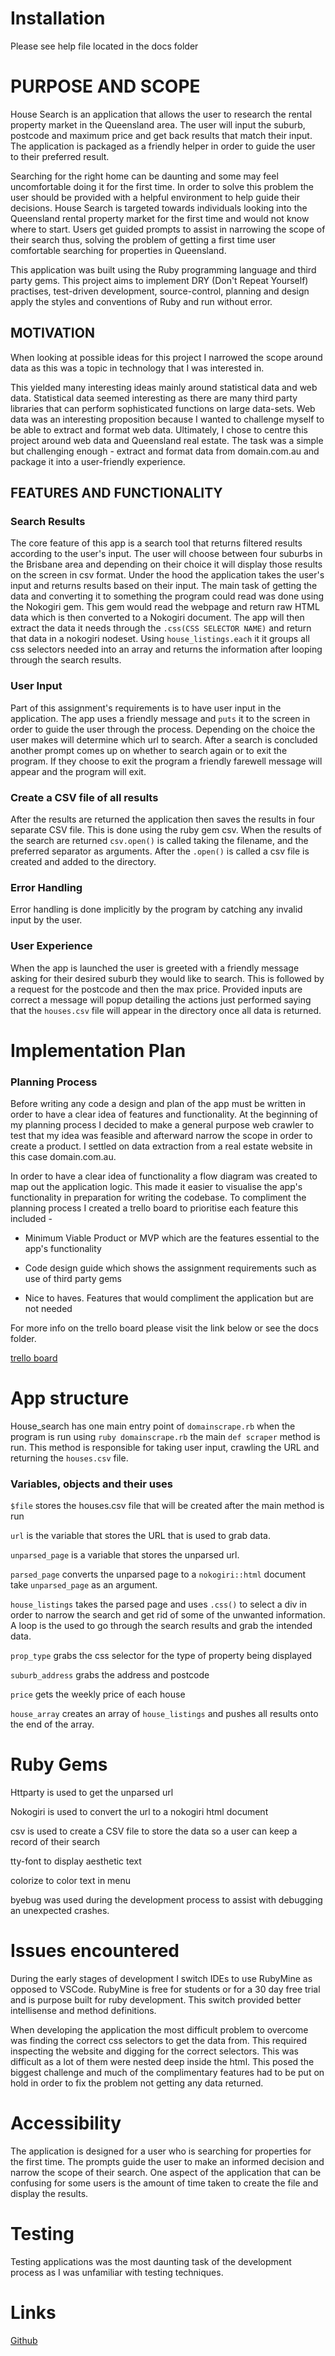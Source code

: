 # Installation

Please see help file located in the docs folder

# PURPOSE AND SCOPE

House Search is an application that allows the user to research the rental
property market in the Queensland area. The user will input the suburb,
postcode and maximum price and get back results that match their input.
The application is packaged as a friendly helper in order to guide the user
to their preferred result.

Searching for the right home can be daunting and some may feel uncomfortable
doing it for the first time. In order to solve this problem the user should
be provided with a helpful environment to help guide their decisions.
House Search is targeted towards individuals looking into the Queensland
rental property market for the first time and would not know where to start.
Users get guided prompts to assist in narrowing the scope of their search thus,
solving the problem of getting a first time user comfortable searching for
properties in Queensland.

This application was built using the Ruby programming language and third party
gems. This project aims to implement DRY (Don't Repeat Yourself) practises,
test-driven development, source-control, planning and design apply the styles
and conventions of Ruby and run without error.

## MOTIVATION

When looking at possible ideas for this project I narrowed the scope around
data as this was a topic in technology that I was interested in.

This yielded many interesting ideas mainly around statistical data and web
data. Statistical data seemed interesting as there are many third party
libraries that can perform sophisticated functions on large data-sets. Web
data was an interesting proposition because I wanted to challenge myself
to be able to extract and format web data.
Ultimately, I chose to centre this project around web data and Queensland
real estate. The task was a simple but challenging enough - extract and format
data from domain.com.au and package it into a user-friendly experience.

## FEATURES AND FUNCTIONALITY

### Search Results

The core feature of this app is a search tool that returns filtered results
according to the user's input. The user will choose between four suburbs in the Brisbane area and depending on their choice it will display those results on the screen in csv format. Under the hood the application takes the user's input and returns results based on their input. The main
task of getting the data and converting it to something the program could
read was done using the Nokogiri gem. This gem would read the webpage and
return raw HTML data which is then converted to a Nokogiri document. The app
will then extract the data it needs through the `.css(CSS SELECTOR NAME)`
and return that data in a nokogiri nodeset. Using `house_listings.each` it
it groups all css selectors needed into an array and returns the information
after looping through the search results.

### User Input

Part of this assignment's requirements is to have user input in the application.
The app uses a friendly message and `puts` it to the screen in order to guide
the user through the process. Depending on the choice the user makes will determine which url to search. 
After a search is concluded another prompt comes up on whether to search again or to exit the program. If they choose to exit the program a friendly farewell message will appear and the program will exit.

### Create a CSV file of all results

After the results are returned the application then saves the results in four separate CSV
file. This is done using the ruby gem csv. When the results
of the search are returned `csv.open()` is called taking the filename, and
the preferred separator as arguments. After the `.open()` is called a csv file
is created and added to the directory.

### Error Handling
Error handling is done implicitly by the program by catching any invalid input by the user.

### User Experience

When the app is launched the user is greeted with a friendly message asking for
their desired suburb they would like to search. This is followed by a request for
the postcode and then the max price. Provided inputs are correct a message will
popup detailing the actions just performed saying that the `houses.csv`
file will appear in the directory once all data is returned.

# Implementation Plan

### Planning Process

Before writing any code a design and plan of the app must be written in order to
have a clear idea of features and functionality. At the beginning of my planning
process I decided to make a general purpose web crawler to test that my idea was
feasible and afterward narrow the scope in order to create a product. I settled
on data extraction from a real estate website in this case domain.com.au.

In order to have a clear idea of functionality a flow diagram was created to
map out the application logic. This made it easier to visualise the app's
functionality in preparation for writing the codebase. To compliment the
planning process I created a trello board to prioritise each feature this
included -

- Minimum Viable Product or MVP which are the features essential to the
  app's functionality

- Code design guide which shows the assignment requirements such as use of
  third party gems

- Nice to haves. Features that would compliment the application but are
  not needed

For more info on the trello board please visit the link below or see
the docs folder.

[trello board](https://trello.com/b/D4OutWKB/housesearch "trello board")

# App structure

House_search has one main entry point of `domainscrape.rb` when the
program is run using `ruby domainscrape.rb` the main `def scraper` method
is run. This method is responsible for taking user input, crawling the URL
and returning the `houses.csv` file.

### Variables, objects and their uses

`$file` stores the houses.csv file that will be created after the main
method is run

`url` is the variable that stores the URL that is used to grab data.

`unparsed_page` is a variable that stores the unparsed url.

`parsed_page` converts the unparsed page to a `nokogiri::html`
document take `unparsed_page` as an argument.

`house_listings` takes the parsed page and uses `.css()` to select
a div in order to narrow the search and get rid of some of the unwanted
information. A loop is the used to go through the search results and
grab the intended data.

`prop_type` grabs the css selector for the type of property being
displayed

`suburb_address` grabs the address and postcode

`price` gets the weekly price of each house

`house_array` creates an array of `house_listings` and pushes all
results onto the end of the array.

# Ruby Gems

Httparty is used to get the unparsed url

Nokogiri is used to convert the url to a nokogiri html document

csv is used to create a CSV file to store the data so a user can keep a
record of their search

tty-font to display aesthetic text

colorize to color text in menu

byebug was used during the development process to assist with debugging
an unexpected crashes.

# Issues encountered

During the early stages of development I switch IDEs to use RubyMine
as opposed to VSCode. RubyMine is free for students or for a 30 day free
trial and is purpose built for ruby development. This switch provided better
intellisense and method definitions.

When developing the application the most difficult problem to overcome
was finding the correct css selectors to get the data from. This required
inspecting the website and digging for the correct selectors. This was
difficult as a lot of them were nested deep inside the html. This posed
the biggest challenge and much of the complimentary features had to be
put on hold in order to fix the problem not getting any data returned.

# Accessibility

The application is designed for a user who is searching for properties
for the first time. The prompts guide the user to make an informed decision
and narrow the scope of their search. One aspect of the application that
can be confusing for some users is the amount of time taken to create the
file and display the results.

# Testing

Testing applications was the most daunting task of the development process
as I was unfamiliar with testing techniques.

# Links

[Github](https://github.com/azcodess/house_search)
